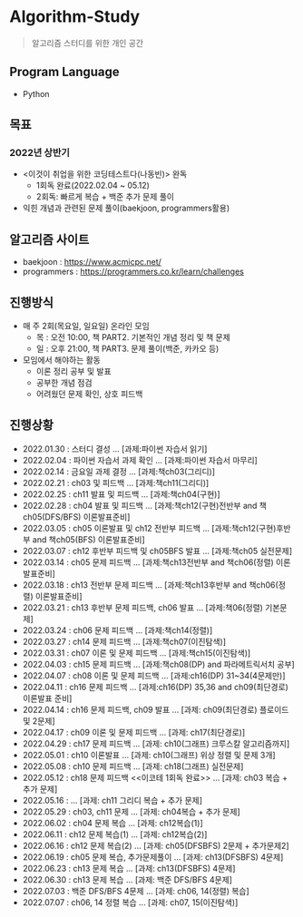 # Algorithm-Study
> 알고리즘 스터디를 위한 개인 공간

## Program Language
* Python

## 목표
### 2022년 상반기
* <이것이 취업을 위한 코딩테스트다(나동빈)> 완독
  * 1회독 완료(2022.02.04 ~ 05.12)
  * 2회독: 빠르게 복습 + 백준 추가 문제 풀이
* 익힌 개념과 관련된 문제 풀이(baekjoon, programmers활용)

## 알고리즘 사이트
* baekjoon : https://www.acmicpc.net/
* programmers : https://programmers.co.kr/learn/challenges

## 진행방식
* 매 주 2회(목요일, 일요일) 온라인 모임
  * 목 : 오전 10:00, 책 PART2. 기본적인 개념 정리 및 책 문제
  * 일 : 오후 21:00, 책 PART3. 문제 풀이(백준, 카카오 등)
* 모임에서 해야하는 활동
  * 이론 정리 공부 및 발표
  * 공부한 개념 점검
  * 어려웠던 문제 확인, 상호 피드백

## 진행상황
* 2022.01.30 : 스터디 결성 ... [과제:파이썬 자습서 읽기]
* 2022.02.04 : 파이썬 자습서 과제 확인 ... [과제:파이썬 자습서 마무리]
* 2022.02.14 : 금요일 과제 결정 ... [과제:책ch03(그리디)]
* 2022.02.21 : ch03 및 피드백 ... [과제:책ch11(그리디)]
* 2022.02.25 : ch11 발표 및 피드백 ... [과제:책ch04(구현)]
* 2022.02.28 : ch04 발표 및 피드백 ... [과제:책ch12(구현)전반부 and 책ch05(DFS/BFS) 이론발표준비]
* 2022.03.05 : ch05 이론발표 및 ch12 전반부 피드백 ... [과제:책ch12(구현)후반부 and 책ch05(BFS) 이론발표준비]
* 2022.03.07 : ch12 후반부 피드백 및 ch05BFS 발표 ... [과제:책ch05 실전문제]
* 2022.03.14 : ch05 문제 피드백 ... [과제:책ch13전반부 and 책ch06(정렬) 이론발표준비]
* 2022.03.18 : ch13 전반부 문제 피드백 ... [과제:책ch13후반부 and 책ch06(정렬) 이론발표준비]
* 2022.03.21 : ch13 후반부 문제 피드백, ch06 발표 ... [과제:책06(정렬) 기본문제]
* 2022.03.24 : ch06 문제 피드백 ... [과제:책ch14(정렬)]
* 2022.03.27 : ch14 문제 피드백 ... [과제:책ch07(이진탐색)]
* 2022.03.31 : ch07 이론 및 문제 피드백 ... [과제:책ch15(이진탐색)]
* 2022.04.03 : ch15 문제 피드백 ... [과제:책ch08(DP) and 파라메트릭서치 공부]
* 2022.04.07 : ch08 이론 및 문제 피드백 ... [과제:ch16(DP) 31~34(4문제만)]
* 2022.04.11 : ch16 문제 피드백 ... [과제:ch16(DP) 35,36 and ch09(최단경로) 이론발표 준비]
* 2022.04.14 : ch16 문제 피드백, ch09 발표 ... [과제: ch09(최단경로) 플로이드 및 2문제]
* 2022.04.17 : ch09 이론 및 문제 피드백 ... [과제: ch17(최단경로)]
* 2022.04.29 : ch17 문제 피드백 ... [과제: ch10(그래프) 크루스칼 알고리즘까지]
* 2022.05.01 : ch10 이론발표 ... [과제: ch10(그래프) 위상 정렬 및 문제 3개]
* 2022.05.08 : ch10 문제 피드백 ... [과제: ch18(그래프) 실전문제]
* 2022.05.12 : ch18 문제 피드백 <<이코테 1회독 완료>> ... [과제: ch03 복습 + 추가 문제]
* 2022.05.16 : ... [과제: ch11 그리디 복습 + 추가 문제]
* 2022.05.29 : ch03, ch11 문제   ... [과제: ch04복습 + 추가 문제]
* 2022.06.02 : ch04 문제 복습 ... [과제: ch12복습(1)]
* 2022.06.11 : ch12 문제 복습(1) ... [과제: ch12복습(2)]
* 2022.06.16 : ch12 문제 복습(2) ... [과제: ch05(DFSBFS) 2문제  + 추가문제2]
* 2022.06.19 : ch05 문제 복습, 추가문제풀이 ... [과제: ch13(DFSBFS) 4문제]
* 2022.06.23 : ch13 문제 복습 ... [과제: ch13(DFSBFS) 4문제]
* 2022.06.30 : ch13 문제 복습 ... [과제: 백준 DFS/BFS 4문제]
* 2022.07.03 : 백준 DFS/BFS 4문제 ... [과제: ch06, 14(정렬) 복습]
* 2022.07.07 : ch06, 14 정렬 복습 ... [과제: ch07, 15(이진탐색)]
